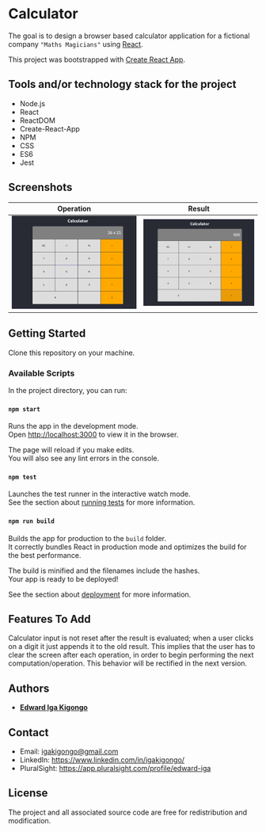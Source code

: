 # Calculator

The goal is to design a browser based calculator application for a fictional company `"Maths Magicians"` using [React](https://reactjs.org/).

This project was bootstrapped with [Create React App](https://github.com/facebook/create-react-app).

## Tools and/or technology stack for the project
  - Node.js
  - React
  - ReactDOM
  - Create-React-App
  - NPM
  - CSS
  - ES6
  - Jest

## Screenshots

| Operation | Result |
|-------|-------|
| ![](screenshots/operation.png) | ![](screenshots/result.png) |

## Getting Started

Clone this repository on your machine.

### Available Scripts

In the project directory, you can run:

#### `npm start`

Runs the app in the development mode.<br />
Open [http://localhost:3000](http://localhost:3000) to view it in the browser.

The page will reload if you make edits.<br />
You will also see any lint errors in the console.

#### `npm test`

Launches the test runner in the interactive watch mode.<br />
See the section about [running tests](https://facebook.github.io/create-react-app/docs/running-tests) for more information.

#### `npm run build`

Builds the app for production to the `build` folder.<br />
It correctly bundles React in production mode and optimizes the build for the best performance.

The build is minified and the filenames include the hashes.<br />
Your app is ready to be deployed!

See the section about [deployment](https://facebook.github.io/create-react-app/docs/deployment) for more information.

## Features To Add

Calculator input is not reset after the result is evaluated; when a user clicks on a digit it just appends it to the old result. This implies that the user has to clear the screen after each operation, in order to begin performing the next computation/operation. This behavior will be rectified in the next version.

## Authors

* [**Edward Iga Kigongo**](github.com/igakigongo)

## Contact
* Email: igakigongo@gmail.com
* LinkedIn: https://www.linkedin.com/in/igakigongo/
* PluralSight: https://app.pluralsight.com/profile/edward-iga

## License

The project and all associated source code are free for redistribution and modification.
